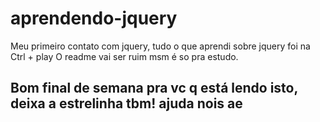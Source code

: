 # aprendendo-jquery
Meu primeiro contato com jquery, tudo o que aprendi sobre jquery foi na Ctrl + play
O readme vai ser ruim msm é so pra estudo. 
## Bom final de semana pra vc q está lendo isto, deixa a estrelinha tbm! ajuda nois ae
